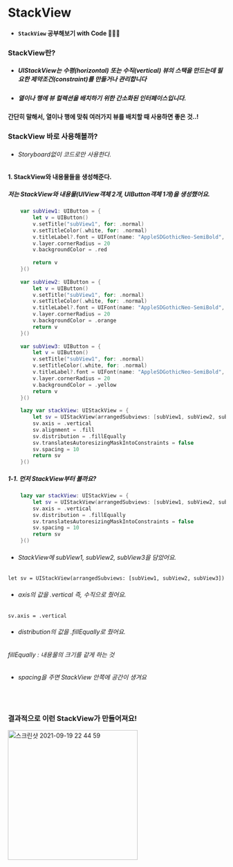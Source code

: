 # **StackView**

- #### ```StackView``` 공부해보기 with Code 👩🏻‍💻

### StackView란?
- ##### UIStackView는 수평(horizontal) 또는 수직(vertical) 뷰의 스택을 만드는데 필요한 제약조건(constraint)를 만들거나 관리합니다
- ##### 열이나 행에 뷰 컬렉션을 배치하기 위한 간소화된 인터페이스입니다.

#### 간단히 말해서, 열이나 행에 맞춰 여러가지 뷰를 배치할 때 사용하면 좋은 것..!

### StackView 바로 사용해볼까?
- ###### Storyboard없이 코드로만 사용한다.
#### 1. StackView와 내용물들을 생성해준다.
##### 저는 StackView와 내용물(UIView객체 2개, UIButton객체 1개)을 생성했어요.
```swift
    var subView1: UIButton = {
        let v = UIButton()
        v.setTitle("subView1", for: .normal)
        v.setTitleColor(.white, for: .normal)
        v.titleLabel?.font = UIFont(name: "AppleSDGothicNeo-SemiBold", size: 10)
        v.layer.cornerRadius = 20
        v.backgroundColor = .red
        
        return v
    }()
    
    var subView2: UIButton = {
        let v = UIButton()
        v.setTitle("subView1", for: .normal)
        v.setTitleColor(.white, for: .normal)
        v.titleLabel?.font = UIFont(name: "AppleSDGothicNeo-SemiBold", size: 10)
        v.layer.cornerRadius = 20
        v.backgroundColor = .orange
        return v
    }()
    
    var subView3: UIButton = {
        let v = UIButton()
        v.setTitle("subView1", for: .normal)
        v.setTitleColor(.white, for: .normal)
        v.titleLabel?.font = UIFont(name: "AppleSDGothicNeo-SemiBold", size: 10)
        v.layer.cornerRadius = 20
        v.backgroundColor = .yellow
        return v
    }()
    
    lazy var stackView: UIStackView = {
        let sv = UIStackView(arrangedSubviews: [subView1, subView2, subView3])
        sv.axis = .vertical
        sv.alignment = .fill
        sv.distribution = .fillEqually
        sv.translatesAutoresizingMaskIntoConstraints = false
        sv.spacing = 10
        return sv
    }()
```

##### 1-1. 먼저 StackView부터 볼까요?
```swift
    lazy var stackView: UIStackView = {
        let sv = UIStackView(arrangedSubviews: [subView1, subView2, subView3])
        sv.axis = .vertical
        sv.distribution = .fillEqually
        sv.translatesAutoresizingMaskIntoConstraints = false
        sv.spacing = 10
        return sv
    }()
```
- ###### StackView에 subView1, subView2, subView3을 담았어요.
```let sv = UIStackView(arrangedSubviews: [subView1, subView2, subView3])```
- ###### axis의 값을 .vertical 즉, 수직으로 줬어요.
```sv.axis = .vertical```
- ###### distribution의 값을 .fillEqually로 줬어요.
###### fillEqually : 내용물의 크기를 같게 하는 것
- ###### spacing을 주면 StackView 안쪽에 공간이 생겨요

<br>

### 결과적으로 이런 StackView가 만들어져요!
<img width="300" alt="스크린샷 2021-09-19 22 44 59" src="https://user-images.githubusercontent.com/71479613/133929839-4762859e-9446-42cc-b923-2a218350b668.png">
